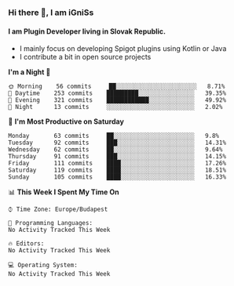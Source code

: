 ### Hi there 👋, I am iGniSs

#### I am Plugin Developer living in Slovak Republic.
- I mainly focus on developing Spigot plugins using Kotlin or Java
- I contribute a bit in open source projects

<!--START_SECTION:waka-->
**I'm a Night 🦉** 

```text
🌞 Morning    56 commits     ██░░░░░░░░░░░░░░░░░░░░░░░   8.71% 
🌆 Daytime    253 commits    █████████░░░░░░░░░░░░░░░░   39.35% 
🌃 Evening    321 commits    ████████████░░░░░░░░░░░░░   49.92% 
🌙 Night      13 commits     ░░░░░░░░░░░░░░░░░░░░░░░░░   2.02%

```
📅 **I'm Most Productive on Saturday** 

```text
Monday       63 commits     ██░░░░░░░░░░░░░░░░░░░░░░░   9.8% 
Tuesday      92 commits     ███░░░░░░░░░░░░░░░░░░░░░░   14.31% 
Wednesday    62 commits     ██░░░░░░░░░░░░░░░░░░░░░░░   9.64% 
Thursday     91 commits     ███░░░░░░░░░░░░░░░░░░░░░░   14.15% 
Friday       111 commits    ████░░░░░░░░░░░░░░░░░░░░░   17.26% 
Saturday     119 commits    ████░░░░░░░░░░░░░░░░░░░░░   18.51% 
Sunday       105 commits    ████░░░░░░░░░░░░░░░░░░░░░   16.33%

```


📊 **This Week I Spent My Time On** 

```text
⌚︎ Time Zone: Europe/Budapest

💬 Programming Languages: 
No Activity Tracked This Week

🔥 Editors: 
No Activity Tracked This Week

💻 Operating System: 
No Activity Tracked This Week

```


<!--END_SECTION:waka-->